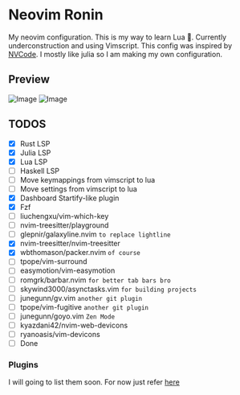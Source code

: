 # Neovim Ronin

My neovim configuration. This is my way to learn Lua 🌙. Currently underconstruction and using Vimscript.
This config was inspired by [NVCode](https://github.com/ChristianChiarulli/nvcode/). I mostly like julia so I am making my own configuration.

## Preview
![Image](https://github.com/ReneganRonin/nvim-ronin/blob/main/screenshots/dashboard.png)
![Image](https://github.com/ReneganRonin/nvim-ronin/blob/main/screenshots/rust_julia.png)

## TODOS

- [x] Rust LSP
- [x] Julia LSP
- [x] Lua LSP
- [ ] Haskell LSP
- [ ] Move keymappings from vimscript to lua
- [ ] Move settings from vimscript to lua
- [x] Dashboard Startify-like plugin
- [x] Fzf
- [ ] liuchengxu/vim-which-key
- [ ] nvim-treesitter/playground
- [ ] glepnir/galaxyline.nvim `to replace lightline`
- [x] nvim-treesitter/nvim-treesitter
- [x] wbthomason/packer.nvim `of course`
- [ ] tpope/vim-surround
- [ ] easymotion/vim-easymotion
- [ ] romgrk/barbar.nvim `for better tab bars bro`
- [ ] skywind3000/asynctasks.vim `for building projects`
- [ ] junegunn/gv.vim `another git plugin`
- [ ] tpope/vim-fugitive `another git plugin`
- [ ] junegunn/goyo.vim `Zen Mode`
- [ ] kyazdani42/nvim-web-devicons
- [ ] ryanoasis/vim-devicons
- [ ] Done 

### Plugins
I will going to list them soon. For now just refer [here](https://github.com/ReneganRonin/nvim-ronin/blob/main/lua/plugins.lua)

